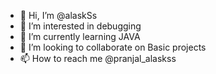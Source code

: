 - 👋 Hi, I’m @alaskSs
- 👀 I’m interested in debugging
- 🌱 I’m currently learning JAVA
- 💞️ I’m looking to collaborate on Basic projects
- 📫 How to reach me @pranjal_alaskss 

<!---
alaskSs/alaskSs is a ✨ special ✨ repository because its `README.md` (this file) appears on your GitHub profile.
You can click the Preview link to take a look at your changes.
--->
